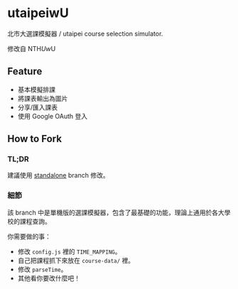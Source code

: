 # utaipeiwU
北市大選課模擬器 / utaipei course selection simulator.

修改自 NTH*Uw*U

## Feature
- 基本模擬排課
- 將課表輸出為圖片
- 分享/匯入課表
- 使用 Google OAuth 登入

## How to Fork

### TL;DR
建議使用 [standalone](https://github.com/splitline/NCTUwU/tree/standalone) branch 修改。

### 細節
該 branch 中是單機版的選課模擬器，包含了最基礎的功能，理論上通用於各大學校的課程查詢。

你需要做的事：
- 修改 `config.js` 裡的 `TIME_MAPPING`。
- 自己把課程抓下來放在 `course-data/` 裡。
- 修改 `parseTime`。
- 其他看你要改什麼吧！


